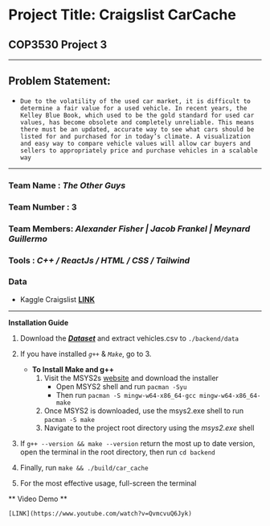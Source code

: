 # Project Title: Craigslist CarCache
## COP3530 Project 3
---
## Problem Statement:
- `Due to the volatility of the used car market, it is difficult to determine a fair value for a used vehicle. In recent years, the Kelley Blue Book, which used to be the gold standard for used car values, has become obsolete and completely unreliable. This means there must be an updated, accurate way to see what cars should be listed for and purchased for in today’s climate. A visualization and easy way to compare vehicle values will allow car buyers and sellers to appropriately price and purchase vehicles in a scalable way`


---
### Team Name : *The Other Guys*
### Team Number : **3**
### Team Members: *Alexander Fisher | Jacob Frankel | Meynard Guillermo*
### Tools : *C++ / ReactJs / HTML / CSS / Tailwind*

### Data 

+ Kaggle Craigslist **[LINK](https://www.kaggle.com/datasets/austinreese/craigslist-carstrucks-data)**
---

**Installation Guide**

1. Download the ***[Dataset](https://www.kaggle.com/datasets/austinreese/craigslist-carstrucks-data)*** and extract vehicles.csv to `./backend/data`

2. If you have installed *`g++`* & *`Make`*, go to 3.
    - **To Install Make and g++**
        1. Visit the MSYS2s [website](https://www.msys2.org/) and download the installer
            - Open MSYS2 shell and run `pacman -Syu`
            - Then run `pacman -S mingw-w64-x86_64-gcc mingw-w64-x86_64-make`
        2. Once MSYS2 is downloaded, use the msys2.exe shell to run `pacman -S make`
        3. Navigate to the project root directory using the *msys2.exe* shell

3. If `g++ --version && make --version` return the most up to date version, open the terminal in the root directory, then run `cd backend`

4. Finally, run `make && ./build/car_cache`

5. For the most effective usage, full-screen the terminal

** Video Demo **

`[LINK](https://www.youtube.com/watch?v=QvmcvuQ6Jyk)`
